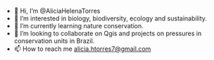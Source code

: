 - 👋 Hi, I’m @AliciaHelenaTorres
- 👀 I’m interested in biology, biodiversity, ecology and sustainability.
- 🌱 I’m currently learning nature conservation.
- 💞️ I’m looking to collaborate on Qgis and projects on pressures in conservation units in Brazil.
- 📫 How to reach me alicia.htorres7@gmail.com

<!---
AliciaHelenaTorres/AliciaHelenaTorres is a ✨ special ✨ repository because its `README.md` (this file) appears on your GitHub profile.
You can click the Preview link to take a look at your changes.
--->
